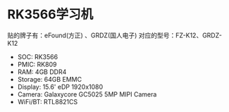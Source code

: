 # RK3566学习机

贴的牌子有：eFound(方正) 、GRDZ(国人电子)
对应的型号：FZ-K12、GRDZ-K12

- SOC: RK3566
- PMIC: RK809
- RAM: 4GB DDR4
- Storage: 64GB EMMC
- Display: 15.6' eDP 1920x1080
- Camera: Galaxycore GC5025 5MP MIPI Camera
- WiFi/BT: RTL8821CS


